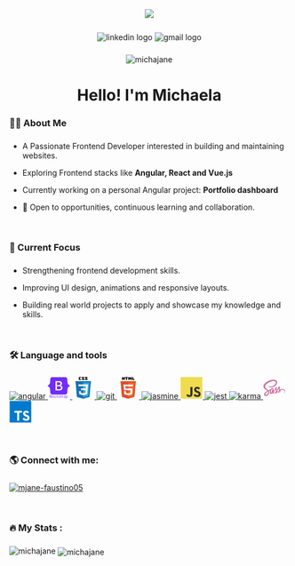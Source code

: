 <div align="center">
  <img height="150" src="https://media0.giphy.com/media/v1.Y2lkPTc5MGI3NjExc3VtYXJydW51YjNieWNrM3NhdmRmdDN6ZnFoZHNjNHViNXN4bGVvcyZlcD12MV9pbnRlcm5hbF9naWZfYnlfaWQmY3Q9Zw/u8ALWUw9TdvuVpLOus/giphy.gif"  />
</div>

###

<div align="center">
  <img src="https://img.shields.io/static/v1?message=LinkedIn&logo=linkedin&label=&color=0077B5&logoColor=white&labelColor=&style=for-the-badge" height="25" alt="linkedin logo"  />
  <img src="https://img.shields.io/static/v1?message=Gmail&logo=gmail&label=&color=D14836&logoColor=white&labelColor=&style=for-the-badge" height="25" alt="gmail logo"  />
</div>

###

<div align="center">
  <img src="https://komarev.com/ghpvc/?username=michajane&label=Profile%20views&color=0e75b6&style=flat" alt="michajane" />
</div>

<h1 align="center">
  Hello! I'm Michaela<br/>
</h1>

###

<h3 align="left">👩‍💻  About Me</h3>

###

- A Passionate Frontend Developer interested in building and maintaining websites.

- Exploring Frontend stacks like **Angular, React and Vue.js**

- Currently working on a personal Angular project: **Portfolio dashboard**

- 🌱  Open to opportunities, continuous learning and collaboration.
<br />

###

<h3 align="left">🚀  Current Focus</h3>

###

- Strengthening frontend development skills.

- Improving UI design, animations and responsive layouts.

- Building real world projects to apply and showcase my knowledge and skills.
<br />

###

<h3 align="left">🛠  Language and tools</h3>

###
<p align="left"> <a href="https://angular.io" target="_blank" rel="noreferrer"> <img src="https://angular.io/assets/images/logos/angular/angular.svg" alt="angular" width="40" height="40"/> </a> <a href="https://getbootstrap.com" target="_blank" rel="noreferrer"> <img src="https://raw.githubusercontent.com/devicons/devicon/master/icons/bootstrap/bootstrap-plain-wordmark.svg" alt="bootstrap" width="40" height="40"/> </a> <a href="https://www.w3schools.com/css/" target="_blank" rel="noreferrer"> <img src="https://raw.githubusercontent.com/devicons/devicon/master/icons/css3/css3-original-wordmark.svg" alt="css3" width="40" height="40"/> </a> <a href="https://git-scm.com/" target="_blank" rel="noreferrer"> <img src="https://www.vectorlogo.zone/logos/git-scm/git-scm-icon.svg" alt="git" width="40" height="40"/> </a> <a href="https://www.w3.org/html/" target="_blank" rel="noreferrer"> <img src="https://raw.githubusercontent.com/devicons/devicon/master/icons/html5/html5-original-wordmark.svg" alt="html5" width="40" height="40"/> </a> <a href="https://jasmine.github.io/" target="_blank" rel="noreferrer"> <img src="https://www.vectorlogo.zone/logos/jasmine/jasmine-icon.svg" alt="jasmine" width="40" height="40"/> </a> <a href="https://developer.mozilla.org/en-US/docs/Web/JavaScript" target="_blank" rel="noreferrer"> <img src="https://raw.githubusercontent.com/devicons/devicon/master/icons/javascript/javascript-original.svg" alt="javascript" width="40" height="40"/> </a> <a href="https://jestjs.io" target="_blank" rel="noreferrer"> <img src="https://www.vectorlogo.zone/logos/jestjsio/jestjsio-icon.svg" alt="jest" width="40" height="40"/> </a> <a href="https://karma-runner.github.io/latest/index.html" target="_blank" rel="noreferrer"> <img src="https://raw.githubusercontent.com/detain/svg-logos/780f25886640cef088af994181646db2f6b1a3f8/svg/karma.svg" alt="karma" width="40" height="40"/> </a> <a href="https://sass-lang.com" target="_blank" rel="noreferrer"> <img src="https://raw.githubusercontent.com/devicons/devicon/master/icons/sass/sass-original.svg" alt="sass" width="40" height="40"/> </a> <a href="https://www.typescriptlang.org/" target="_blank" rel="noreferrer"> <img src="https://raw.githubusercontent.com/devicons/devicon/master/icons/typescript/typescript-original.svg" alt="typescript" width="40" height="40"/> </a> </p><br />

###

<h3 align="left">🌎  Connect with me:</h3>

###

<p align="left">
<a href="https://linkedin.com/in/mjane-faustino05" target="blank"><img align="center" src="https://raw.githubusercontent.com/rahuldkjain/github-profile-readme-generator/master/src/images/icons/Social/linked-in-alt.svg" alt="mjane-faustino05" height="30" width="40" /></a>
</p><br />

###

<h3 align="left">🔥  My Stats :</h3>

###

<p><img align="left" src="https://github-readme-stats.vercel.app/api/top-langs?username=michajane&show_icons=true&locale=en&layout=compact" alt="michajane" /></p>

<p>&nbsp;<img align="center" src="https://github-readme-stats.vercel.app/api?username=michajane&show_icons=true&locale=en" alt="michajane" /></p>
